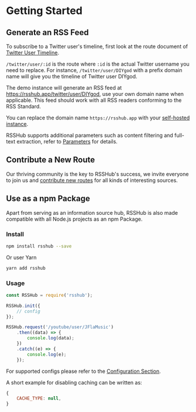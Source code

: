 # Getting Started

## Generate an RSS Feed

To subscribe to a Twitter user's timeline, first look at the route document of [Twitter User Timeline](en/social-media.html#twitter-user-timeline).

`/twitter/user/:id` is the route where `:id` is the actual Twitter username you need to replace. For instance, `/twitter/user/DIYgod` with a prefix domain name will give you the timeline of Twitter user DIYgod.

The demo instance will generate an RSS feed at <https://rsshub.app/twitter/user/DIYgod>, use your own domain name when applicable. This feed should work with all RSS readers conforming to the RSS Standard.

You can replace the domain name `https://rsshub.app` with your [self-hosted instance](/en/install/).

RSSHub supports additional parameters such as content filtering and full-text extraction, refer to [Parameters](/en/parameter.html) for details.

## Contribute a New Route

Our thriving community is the key to RSSHub's success, we invite everyone to join us and [contribute new routes](/en/joinus/quick-start.html) for all kinds of interesting sources.

## Use as a npm Package

Apart from serving as an information source hub, RSSHub is also made compatible with all Node.js projects as an npm Package.

### Install

```bash
npm install rsshub --save
```

Or user Yarn

```bash
yarn add rsshub
```

### Usage

```js
const RSSHub = require('rsshub');

RSSHub.init({
    // config
});

RSSHub.request('/youtube/user/JFlaMusic')
    .then((data) => {
        console.log(data);
    })
    .catch((e) => {
        console.log(e);
    });
```

For supported configs please refer to the [Configuration Section](/en/install/#configuration-3).

A short example for disabling caching can be written as:

```js
{
    CACHE_TYPE: null,
}
```
